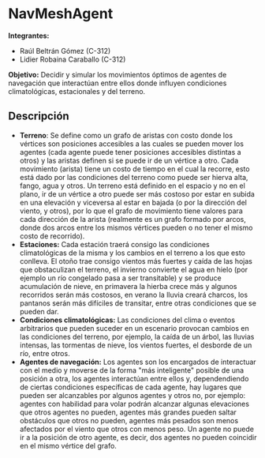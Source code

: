 # NavMeshAgent

**Integrantes:**
* Raúl Beltrán Gómez (C-312)
* Lidier Robaina Caraballo (C-312)

**Objetivo:** Decidir y simular los movimientos óptimos de agentes de navegación que interactúan entre ellos donde influyen condiciones climatológicas, estacionales y del terreno.

## Descripción
* **Terreno**: Se define como un grafo de aristas con costo donde los vértices son posiciones accesibles a las cuales se pueden mover los agentes (cada agente puede tener posiciones accesibles distintas a otros) y las aristas definen si se puede ir de un vértice a otro. Cada movimiento (arista) tiene un costo de tiempo en el cual la recorre, esto está dado por las condiciones del terreno como puede ser hierva alta, fango, agua y otros. Un terreno está definido en el espacio y no en el plano, ir de un vértice a otro puede ser más costoso por estar en subida en una elevación y viceversa al estar en bajada (o por la dirección del viento, y otros), por lo que el grafo de movimiento tiene valores para cada dirección de la arista (realmente es un grafo formado por arcos, donde dos arcos entre los mismos vértices pueden o no tener el mismo costo de recorrido).
* **Estaciones:** Cada estación traerá consigo las condiciones climatológicas de la misma y los cambios en el terreno a los que esto conlleva. El otoño trae consigo vientos más fuertes y caída de las hojas que obstaculizan el terreno, el invierno convierte el agua en hielo (por ejemplo un río congelado pasa a ser transitable) y se produce acumulación de nieve, en primavera la hierba crece más y algunos recorridos serán más costosos, en verano la lluvia creará charcos, los pantanos serán más difíciles de transitar, entre otras condiciones que se pueden dar.
* **Condiciones climatológicas:** Las condiciones del clima o eventos arbitrarios que pueden suceder en un escenario provocan cambios en las condiciones del terreno, por ejemplo, la caída de un árbol, las lluvias intensas, las tormentas de nieve, los vientos fuertes, el desborde de un río, entre otros.
* **Agentes de navegación:** Los agentes son los encargados de interactuar con el medio y moverse de la forma "más inteligente" posible de una posición a otra, los agentes interactúan entre ellos y, dependendiendo de ciertas condiciones específicas de cada agente, hay lugares que pueden ser alcanzables por algunos agentes y otros no, por ejemplo: agentes con habilidad para volar podrán alcanzar algunas elevaciones que otros agentes no pueden, agentes más grandes pueden saltar obstáculos que otros no pueden, agentes más pesados son menos afectados por el viento que otros con menos peso. Un agente no puede ir a la posición de otro agente, es decir, dos agentes no pueden coincidir en el mismo vértice del grafo.

